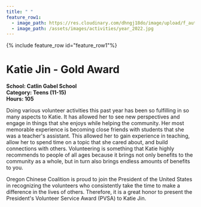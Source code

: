 ```yaml
---
title: " "
feature_row1:
  - image_path: https://res.cloudinary.com/dhngj18do/image/upload/f_auto,q_auto/v1/images/pvsa/2022_Katie_Jin
  - image_path: /assets/images/activities/year_2022.jpg
---
```


{% include feature_row id="feature_row1"%}

# Katie Jin - Gold Award

**School: Catlin Gabel School**  
**Category: Teens (11-15)**  
**Hours: 105**  

Doing various volunteer activities this past year has been so fulfilling in so many aspects to Katie. It has allowed her to see new perspectives and engage in things that she enjoys while helping the community. Her most memorable experience is becoming close friends with students that she was a teacher's assistant. This allowed her to gain experience in teaching, allow her to spend time on a topic that she cared about, and build connections with others. Volunteering is something that Katie highly recommends to people of all ages because it brings not only benefits to the community as a whole, but in turn also brings endless amounts of benefits to you.

Oregon Chinese Coalition is proud to join the President of the United States in recognizing the volunteers who consistently take the time to make a difference in the lives of others. Therefore, it is a great honor to present the President's Volunteer Service Award (PVSA) to Katie Jin.
